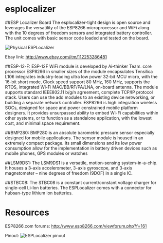 # esplocalizer

##ESP Localizer Board
The esplocalizer-tight design is open source and leverages the versatility of the ESP8266 microprocessor and WiFi along with the 10 degrees of freedom sensors and integrated battery controller. The unit comes with basic sensor code loaded and tested on the board.  

![Physical ESPLocalizer](https://github.com/cnlohr/esplocalizer/raw/master/hardware/ESPLocalizerDec2016.JPG)

Ebay link: http://www.ebay.com/itm/112253286481

##ESP-12-F:
ESP-12F WiFi module is developed by Ai-thinker Team. core processor ESP8266 in smaller sizes of the module encapsulates Tensilica L106 integrates industry-leading ultra low power 32-bit MCU micro, with the 16-bit short mode, Clock speed support 80 MHz, 160 MHz, supports the RTOS, integrated Wi-Fi MAC/BB/RF/PA/LNA, on-board antenna. The module supports standard IEEE802.11 b/g/n agreement, complete TCP/IP protocol stack. Users can use the add modules to an existing device networking, or building a separate network controller. ESP8266 is high integration wireless SOCs, designed for space and power constrained mobile platform designers. It provides unsurpassed ability to embed Wi-Fi capabilities within other systems, or to function as a standalone application, with the lowest cost, and minimal space requirement. 

##BMP280:
BMP280 is an absolute barometric pressure sensor especially designed for mobile applications. The sensor module is housed in an extremely compact package. Its small dimensions and its low power consumption allow for the implementation in battery driven devices such as mobile phones, GPS modules or watches 

##LSM9DS1:
The LSM9DS1 is a versatile, motion-sensing system-in-a-chip. It houses a 3-axis accelerometer, 3-axis gyroscope, and 3-axis magnetometer – nine degrees of freedom (9DOF) in a single IC. 

##STBC08: 
The STBC08 is a constant current/constant voltage charger for single-cell Li-Ion batteries. The ESPLocalizer comes with a connector for hubsan-type lithium ion batteries.

# Resources

ESP8266.com forums: http://www.esp8266.com/viewforum.php?f=161

Pinout:
![ESPLocalizer pinout](https://github.com/cnlohr/esplocalizer/raw/master/hardware/PinoutDesign.png)
